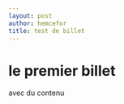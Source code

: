 ```yaml
---
layout: post
author: hemcefor
title: test de billet
---
```

# le premier billet

avec du contenu